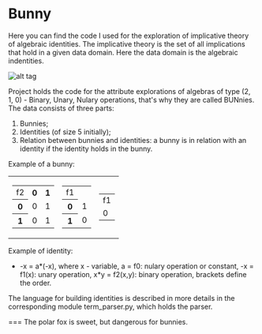 Bunny
===
Here you can find the code I used for the exploration of implicative theory of algebraic identities.
The implicative theory is the set of all implications that hold in a given data domain.
Here the data domain is the algebraic indentities.

![alt tag](https://raw.githubusercontent.com/artreven/bunny/master/bunny_hello.png)

Project holds the code for the attribute explorations of
algebras of type (2, 1, 0) - Binary, Unary, Nulary operations, that's why they are
called BUNnies. The data consists of three parts:

1. Bunnies;
2. Identities (of size 5 initially);
3. Relation between bunnies and identities: a bunny is in relation with an identity if the identity holds in the bunny. 

Example of a bunny:
<table>
  <td>
  <table>
    <tr>
      <td>f2</td> <th>0</th> <th>1</th>
    </tr>
    <tr>
      <th>0</th> <td>0</td> <td>1</td>
    </tr>
    <tr>
      <th>1</th> <td>0</td> <td>1</td>
    </tr>
  </table>
  </td>
  
  <td>
  <table>
    <tr>
      <td>f1</td>
    </tr>
    <tr>
      <th>0</th> <td>1</td>
    </tr>
    <tr>
      <th>1</th> <td>0</td>
    </tr>
  </table>
  </td>
  
  <td>
  <table>
    <tr>
      <td>f1</td>
    </tr>
    <tr>
      <tв></tв> <td>0</td>
    </tr>
  </table>
  </td>
</table>

Example of identity:

* -x = a*(-x), where x - variable, a = f0: nulary operation or constant, -x = f1(x): unary operation, x*y = f2(x,y): binary operation, brackets define the order.

The language for building identities is described in more details in the corresponding
module term_parser.py, which holds the parser.


===
The polar fox is sweet, but dangerous for bunnies.
